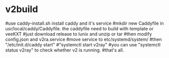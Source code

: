# v2build
#use caddy-install.sh install caddy and it's service
#mkdir new Caddyfile in usr/local/caddy/Caddyfile. the caddyfile need to build with template or veeKXT
#just download release to lunix and unzip or tar 
#then modify config.json and v2ra.service
#move service to etc/systemd/system/
#then "/etc/init.d/caddy start"
#"systemctl start v2ray"
#you can use "systemctl status v2ray" to check whether v2 is running.
#that's all.
